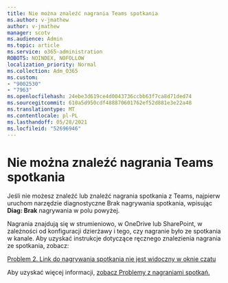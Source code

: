 ```yaml
---
title: Nie można znaleźć nagrania Teams spotkania
ms.author: v-jmathew
author: v-jmathew
manager: scotv
ms.audience: Admin
ms.topic: article
ms.service: o365-administration
ROBOTS: NOINDEX, NOFOLLOW
localization_priority: Normal
ms.collection: Adm_O365
ms.custom:
- "9002530"
- "7963"
ms.openlocfilehash: 24ebe3d619ce4d0043736ccbb63f7ca8d71ded74
ms.sourcegitcommit: 610a5d950cdf488870601762ef52d881e3e22a48
ms.translationtype: MT
ms.contentlocale: pl-PL
ms.lasthandoff: 05/28/2021
ms.locfileid: "52696946"
---
```

# <a name="cant-find-the-teams-meeting-recording"></a>Nie można znaleźć nagrania Teams spotkania

Jeśli nie możesz znaleźć lub znaleźć nagrania spotkania z Teams, najpierw uruchom narzędzie diagnostyczne Brak nagrywania spotkania, wpisując **Diag: Brak** nagrywania w polu powyżej. 

Nagrania znajdują się w strumieniowo, w OneDrive lub SharePoint, w zależności od konfiguracji dzierżawy i tego, czy nagranie było ze spotkania w kanale. Aby uzyskać instrukcje dotyczące ręcznego znalezienia nagrania ze spotkania, zobacz: 

[Problem 2. Link do nagrywania spotkania nie jest widoczny w oknie czatu](/microsoftteams/troubleshoot/meetings/troubleshoot-meeting-recording-issues#issue-2-the-meeting-recording-link-isnt-visible-in-a-chat-window)

Aby uzyskać więcej informacji, [zobacz Problemy z nagraniami spotkań.](/microsoftteams/troubleshoot/meetings/troubleshoot-meeting-recording-issues)
